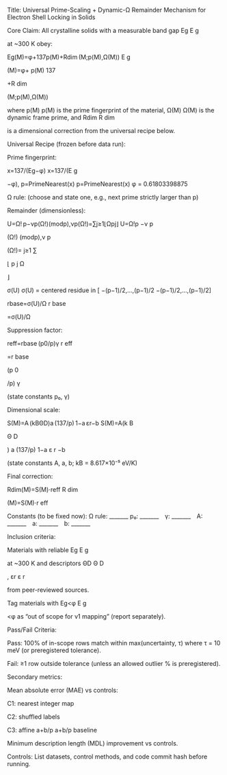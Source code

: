 Title:
Universal Prime-Scaling + Dynamic-Ω Remainder Mechanism for Electron Shell Locking in Solids

Core Claim:
All crystalline solids with a measurable band gap 
Eg
E
g
	​

 at ~300 K obey:

Eg(M)=φ+137p(M)+Rdim ⁣(M;p(M),Ω(M))
E
g
	​

(M)=φ+
p(M)
137
	​

+R
dim
	​

(M;p(M),Ω(M))

where 
p(M)
p(M) is the prime fingerprint of the material, 
Ω(M)
Ω(M) is the dynamic frame prime, and 
Rdim
R
dim
	​

 is a dimensional correction from the universal recipe below.

Universal Recipe (frozen before data run):

Prime fingerprint:

x=137/(Eg−φ)
x=137/(E
g
	​

−φ), 
p=PrimeNearest(x)
p=PrimeNearest(x)
φ = 0.61803398875

Ω rule:
(choose and state one, e.g., next prime strictly larger than p)

Remainder (dimensionless):

U=Ω! p−νp(Ω!)(modp),νp(Ω!)=∑j≥1⌊Ωpj⌋
U=Ω!p
−ν
p
	​

(Ω!)
(modp),ν
p
	​

(Ω!)=
j≥1
∑
	​

⌊
p
j
Ω
	​

⌋

σ(U)
σ(U) = centered residue in [
−(p−1)/2,…,(p−1)/2
−(p−1)/2,…,(p−1)/2]

rbase=σ(U)/Ω
r
base
	​

=σ(U)/Ω

Suppression factor:

reff=rbase (p0/p)γ
r
eff
	​

=r
base
	​

(p
0
	​

/p)
γ

(state constants p₀, γ)

Dimensional scale:

S(M)=A (kBΘD)a (137/p) 1−a εr−b
S(M)=A(k
B
	​

Θ
D
	​

)
a
(137/p)
1−a
ε
r
−b
	​


(state constants A, a, b; kB = 8.617×10⁻⁵ eV/K)

Final correction:

Rdim(M)=S(M)⋅reff
R
dim
	​

(M)=S(M)⋅r
eff
	​


Constants (to be fixed now):
Ω rule: _______
p₀: _______ γ: _______ A: _______ a: _______ b: _______

Inclusion criteria:

Materials with reliable 
Eg
E
g
	​

 at ~300 K and descriptors 
ΘD
Θ
D
	​

, 
εr
ε
r
	​

 from peer-reviewed sources.

Tag materials with 
Eg<φ
E
g
	​

<φ as “out of scope for v1 mapping” (report separately).

Pass/Fail Criteria:

Pass: 100% of in-scope rows match within max(uncertainty, τ) where τ = 10 meV (or preregistered tolerance).

Fail: ≥1 row outside tolerance (unless an allowed outlier % is preregistered).

Secondary metrics:

Mean absolute error (MAE) vs controls:

C1: nearest integer map

C2: shuffled labels

C3: affine 
a+b/p
a+b/p baseline

Minimum description length (MDL) improvement vs controls.

Controls:
List datasets, control methods, and code commit hash before running.
